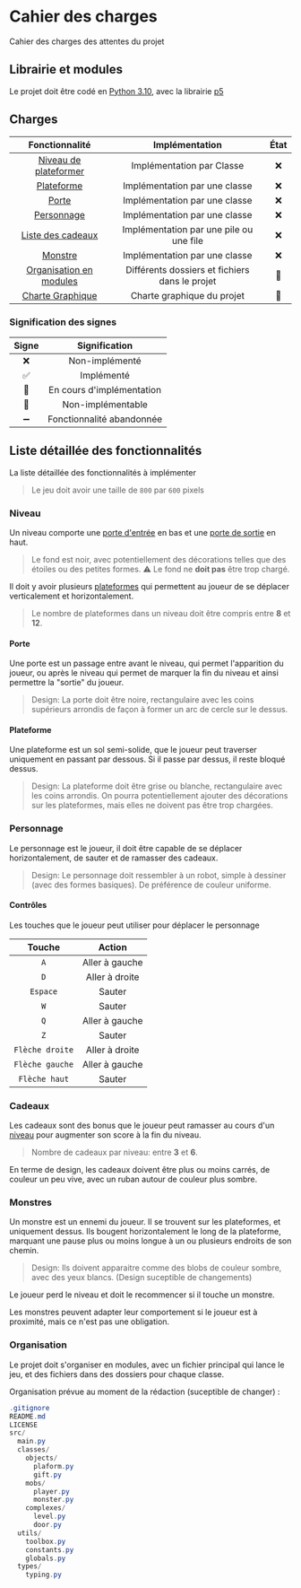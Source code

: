 # Cahier des charges

Cahier des charges des attentes du projet

## Librairie et modules

Le projet doit être codé en [Python 3.10](https://www.python.org/downloads/release/python-3100/), avec la librairie [p5](https://pypi.org/project/p5/)

## Charges

| Fonctionnalité | Implémentation | État |
|:--:|:--:|:--:|
| [Niveau de plateformer](#niveau) | Implémentation par Classe | ❌ |
| [Plateforme](#plateforme) | Implémentation par une classe | ❌ |
| [Porte](#porte) | Implémentation par une classe | ❌ |
| [Personnage](#personnage) | Implémentation par une classe | ❌ |
| [Liste des cadeaux](#cadeaux) | Implémentation par une pile ou une file | ❌ |
| [Monstre](#monstres) | Implémentation par une classe | ❌ |
| [Organisation en modules](#organisation) | Différents dossiers et fichiers dans le projet | 🚧 |
| [Charte Graphique](./charte%20graphique.md) | Charte graphique du projet | 🚧 |

### Signification des signes

| Signe | Signification |
|:--:|:--:|
| ❌ | Non-implémenté |
| ✅ | Implémenté |
| 🚧 | En cours d'implémentation |
| 🚫 | Non-implémentable |
| ➖ | Fonctionnalité abandonnée |

## Liste détaillée des fonctionnalités

La liste détaillée des fonctionnalités à implémenter

> Le jeu doit avoir une taille de `800` par `600` pixels

### Niveau

Un niveau comporte une [porte d'entrée](#porte) en bas et une [porte de sortie](#porte) en haut.
> Le fond est noir, avec potentiellement des décorations telles que des étoiles ou des petites formes.
> ⚠️ Le fond ne **doit pas** être trop chargé.

Il doit y avoir plusieurs [plateformes](#plateforme) qui permettent au joueur de se déplacer verticalement et horizontalement.
> Le nombre de plateformes dans un niveau doit être compris entre **8** et **12**.

#### Porte

Une porte est un passage entre avant le niveau, qui permet l'apparition du joueur, ou après le niveau qui permet de marquer la fin du niveau et ainsi permettre la "sortie" du joueur.

> Design: La porte doit être noire, rectangulaire avec les coins supérieurs arrondis de façon à former un arc de cercle sur le dessus.

#### Plateforme

Une plateforme est un sol semi-solide, que le joueur peut traverser uniquement en passant par dessous. Si il passe par dessus, il reste bloqué dessus.
> Design: La plateforme doit être grise ou blanche, rectangulaire avec les coins arrondis. On pourra potentiellement ajouter des décorations sur les plateformes, mais elles ne doivent pas être trop chargées.

### Personnage

Le personnage est le joueur, il doit être capable de se déplacer horizontalement, de sauter et de ramasser des cadeaux.

> Design: Le personnage doit ressembler à un robot, simple à dessiner (avec des formes basiques). De préférence de couleur uniforme.

#### Contrôles

Les touches que le joueur peut utiliser pour déplacer le personnage

| Touche | Action |
| :--: | :--: |
| `A` | Aller à gauche |
| `D` | Aller à droite |
| `Espace` | Sauter |
| `W` | Sauter |
| `Q` | Aller à gauche |
| `Z` | Sauter |
| `Flèche droite` |  Aller à droite |
| `Flèche gauche` | Aller à gauche |
| `Flèche haut` | Sauter |

### Cadeaux

Les cadeaux sont des bonus que le joueur peut ramasser au cours d'un [niveau](#niveau) pour augmenter son score à la fin du niveau.
> Nombre de cadeaux par niveau: entre **3** et **6**.

En terme de design, les cadeaux doivent être plus ou moins carrés, de couleur un peu vive, avec un ruban autour de couleur plus sombre.

### Monstres

Un monstre est un ennemi du joueur. Il se trouvent sur les plateformes, et uniquement dessus. Ils bougent horizontalement le long de la plateforme, marquant une pause plus ou moins longue à un ou plusieurs endroits de son chemin.

> Design: Ils doivent apparaitre comme des blobs de couleur sombre, avec des yeux blancs. (Design suceptible de changements)

Le joueur perd le niveau et doit le recommencer si il touche un monstre.

Les monstres peuvent adapter leur comportement si le joueur est à proximité, mais ce n'est pas une obligation.

### Organisation

Le projet doit s'organiser en modules, avec un fichier principal qui lance le jeu, et des fichiers dans des dossiers pour chaque classe.

Organisation prévue au moment de la rédaction (suceptible de changer) :

```cs
.gitignore
README.md
LICENSE
src/
  main.py
  classes/
    objects/
      plaform.py
      gift.py
    mobs/
      player.py
      monster.py
    complexes/
      level.py
      door.py
  utils/
    toolbox.py
    constants.py
    globals.py
  types/
    typing.py
```
